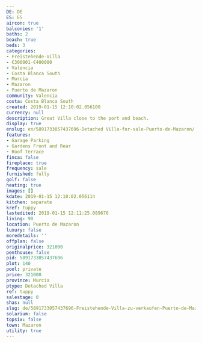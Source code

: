 ```yaml
---
DE: DE
ES: ES
aircon: true
balconies: '1'
baths: 2
beach: true
beds: 3
categories:
- Freistehende-Villa
- €300001-€400000
- Valencia
- Costa Blanca South
- Murcia
- Mazaron
- Puerto de Mazaron
community: Valencia
costa: Costa Blanca South
created: 2019-01-15 12:10:02.056100
currency: null
description: Great Villa close to the port and beach.
display: true
enslug: en/5891733057437696-Detached Villa-for-sale-Puerto-de-Mazaron/
features:
- Garage Parking
- Gardens Front and Rear
- Roof Terrace
finca: false
fireplace: true
frequency: sale
furnished: fully
golf: false
heating: true
images: []
kdate: 2019-01-15 12:10:02.056114
kitchen: separate
kref: tuppy
lastedited: 2019-01-15 12:11:25.089676
living: 90
location: Puerto de Mazaron
luxury: false
moredetails: ''
offplan: false
originalprice: 321000
penthouse: false
pid: 5891733057437696
plot: 140
pool: private
price: 321000
province: Murcia
ptype: Detached Villa
ref: tuppy
salestage: 0
shas: null
slug: de/5891733057437696-Freistehende-Villa-zu-verkaufen-Puerto-de-Mazaron/
solarium: false
topsix: false
town: Mazaron
utility: true
---
```

